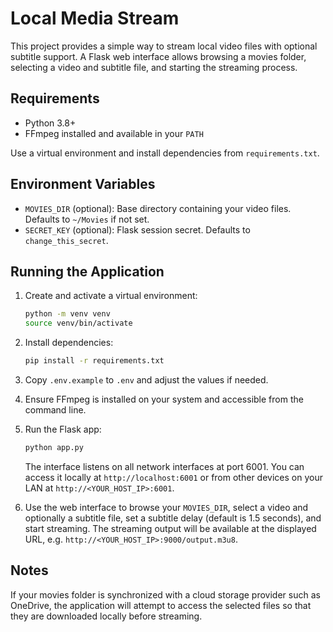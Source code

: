 # Local Media Stream

This project provides a simple way to stream local video files with optional subtitle support. A Flask web interface allows browsing a movies folder, selecting a video and subtitle file, and starting the streaming process.

## Requirements

- Python 3.8+
- FFmpeg installed and available in your `PATH`

Use a virtual environment and install dependencies from `requirements.txt`.

## Environment Variables

- `MOVIES_DIR` (optional): Base directory containing your video files. Defaults to `~/Movies` if not set.
- `SECRET_KEY` (optional): Flask session secret. Defaults to `change_this_secret`.

## Running the Application

1. Create and activate a virtual environment:

   ```bash
   python -m venv venv
   source venv/bin/activate
   ```

2. Install dependencies:

   ```bash
   pip install -r requirements.txt
   ```

3. Copy `.env.example` to `.env` and adjust the values if needed.

4. Ensure FFmpeg is installed on your system and accessible from the command line.

5. Run the Flask app:

   ```bash
   python app.py
   ```

   The interface listens on all network interfaces at port 6001. You can access it locally at `http://localhost:6001` or from other devices on your LAN at `http://<YOUR_HOST_IP>:6001`.

6. Use the web interface to browse your `MOVIES_DIR`, select a video and optionally a subtitle file, set a subtitle delay (default is 1.5 seconds), and start streaming. The streaming output will be available at the displayed URL, e.g. `http://<YOUR_HOST_IP>:9000/output.m3u8`.

## Notes

If your movies folder is synchronized with a cloud storage provider such as OneDrive, the application will attempt to access the selected files so that they are downloaded locally before streaming.

